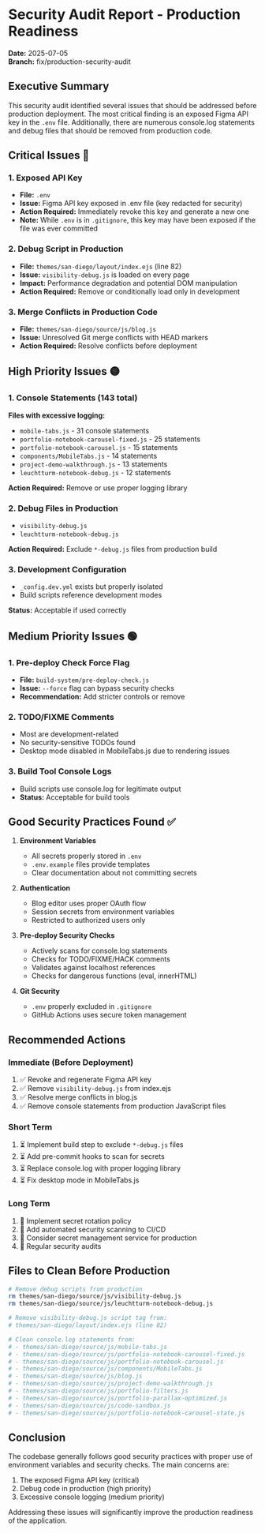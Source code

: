 # Security Audit Report - Production Readiness

**Date:** 2025-07-05  
**Branch:** fix/production-security-audit

## Executive Summary

This security audit identified several issues that should be addressed before production deployment. The most critical finding is an exposed Figma API key in the `.env` file. Additionally, there are numerous console.log statements and debug files that should be removed from production code.

## Critical Issues 🔴

### 1. Exposed API Key
- **File:** `.env`
- **Issue:** Figma API key exposed in .env file (key redacted for security)
- **Action Required:** Immediately revoke this key and generate a new one
- **Note:** While `.env` is in `.gitignore`, this key may have been exposed if the file was ever committed

### 2. Debug Script in Production
- **File:** `themes/san-diego/layout/index.ejs` (line 82)
- **Issue:** `visibility-debug.js` is loaded on every page
- **Impact:** Performance degradation and potential DOM manipulation
- **Action Required:** Remove or conditionally load only in development

### 3. Merge Conflicts in Production Code
- **File:** `themes/san-diego/source/js/blog.js`
- **Issue:** Unresolved Git merge conflicts with HEAD markers
- **Action Required:** Resolve conflicts before deployment

## High Priority Issues 🟡

### 1. Console Statements (143 total)
**Files with excessive logging:**
- `mobile-tabs.js` - 31 console statements
- `portfolio-notebook-carousel-fixed.js` - 25 statements
- `portfolio-notebook-carousel.js` - 15 statements
- `components/MobileTabs.js` - 14 statements
- `project-demo-walkthrough.js` - 13 statements
- `leuchtturm-notebook-debug.js` - 12 statements

**Action Required:** Remove or use proper logging library

### 2. Debug Files in Production
- `visibility-debug.js`
- `leuchtturm-notebook-debug.js`

**Action Required:** Exclude `*-debug.js` files from production build

### 3. Development Configuration
- `_config.dev.yml` exists but properly isolated
- Build scripts reference development modes

**Status:** Acceptable if used correctly

## Medium Priority Issues 🟢

### 1. Pre-deploy Check Force Flag
- **File:** `build-system/pre-deploy-check.js`
- **Issue:** `--force` flag can bypass security checks
- **Recommendation:** Add stricter controls or remove

### 2. TODO/FIXME Comments
- Most are development-related
- No security-sensitive TODOs found
- Desktop mode disabled in MobileTabs.js due to rendering issues

### 3. Build Tool Console Logs
- Build scripts use console.log for legitimate output
- **Status:** Acceptable for build tools

## Good Security Practices Found ✅

1. **Environment Variables**
   - All secrets properly stored in `.env`
   - `.env.example` files provide templates
   - Clear documentation about not committing secrets

2. **Authentication**
   - Blog editor uses proper OAuth flow
   - Session secrets from environment variables
   - Restricted to authorized users only

3. **Pre-deploy Security Checks**
   - Actively scans for console.log statements
   - Checks for TODO/FIXME/HACK comments
   - Validates against localhost references
   - Checks for dangerous functions (eval, innerHTML)

4. **Git Security**
   - `.env` properly excluded in `.gitignore`
   - GitHub Actions uses secure token management

## Recommended Actions

### Immediate (Before Deployment)
1. ✅ Revoke and regenerate Figma API key
2. ✅ Remove `visibility-debug.js` from index.ejs
3. ✅ Resolve merge conflicts in blog.js
4. ✅ Remove console statements from production JavaScript files

### Short Term
1. ⏳ Implement build step to exclude `*-debug.js` files
2. ⏳ Add pre-commit hooks to scan for secrets
3. ⏳ Replace console.log with proper logging library
4. ⏳ Fix desktop mode in MobileTabs.js

### Long Term
1. 📅 Implement secret rotation policy
2. 📅 Add automated security scanning to CI/CD
3. 📅 Consider secret management service for production
4. 📅 Regular security audits

## Files to Clean Before Production

```bash
# Remove debug scripts from production
rm themes/san-diego/source/js/visibility-debug.js
rm themes/san-diego/source/js/leuchtturm-notebook-debug.js

# Remove visibility-debug.js script tag from:
# themes/san-diego/layout/index.ejs (line 82)

# Clean console.log statements from:
# - themes/san-diego/source/js/mobile-tabs.js
# - themes/san-diego/source/js/portfolio-notebook-carousel-fixed.js
# - themes/san-diego/source/js/portfolio-notebook-carousel.js
# - themes/san-diego/source/js/components/MobileTabs.js
# - themes/san-diego/source/js/blog.js
# - themes/san-diego/source/js/project-demo-walkthrough.js
# - themes/san-diego/source/js/portfolio-filters.js
# - themes/san-diego/source/js/portfolio-parallax-optimized.js
# - themes/san-diego/source/js/code-sandbox.js
# - themes/san-diego/source/js/portfolio-notebook-carousel-state.js
```

## Conclusion

The codebase generally follows good security practices with proper use of environment variables and security checks. The main concerns are:
1. The exposed Figma API key (critical)
2. Debug code in production (high priority)
3. Excessive console logging (medium priority)

Addressing these issues will significantly improve the production readiness of the application.